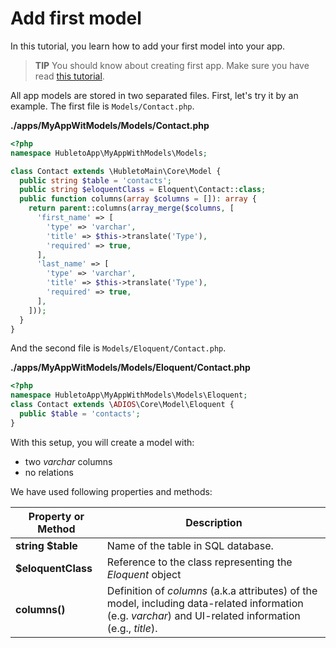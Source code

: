 # Add first model

In this tutorial, you learn how to add your first model into your app.

> **TIP** You should know about creating first app. Make sure you have read [this tutorial](../create-first-app).

All app models are stored in two separated files. First, let's try it by an example. The first file is `Models/Contact.php`.

**./apps/MyAppWitModels/Models/Contact.php**
```php
<?php
namespace HubletoApp\MyAppWithModels\Models;

class Contact extends \HubletoMain\Core\Model {
  public string $table = 'contacts';
  public string $eloquentClass = Eloquent\Contact::class;
  public function columns(array $columns = []): array {
    return parent::columns(array_merge($columns, [
      'first_name' => [
        'type' => 'varchar',
        'title' => $this->translate('Type'),
        'required' => true,
      ],
      'last_name' => [
        'type' => 'varchar',
        'title' => $this->translate('Type'),
        'required' => true,
      ],
    ]));
  }
}
```

And the second file is `Models/Eloquent/Contact.php`.

**./apps/MyAppWitModels/Models/Eloquent/Contact.php**
```php
<?php
namespace HubletoApp\MyAppWithModels\Models\Eloquent;
class Contact extends \ADIOS\Core\Model\Eloquent {
  public $table = 'contacts';
}
```

With this setup, you will create a model with:

  * two *varchar* columns 
  * no relations

We have used following properties and methods:

| Property or Method | Description                                                                                                                           |
| ------------------ | ------------------------------------------------------------------------------------------------------------------------------------- |
| **string $table**  | Name of the table in SQL database.                                                                                                    |
| **$eloquentClass** | Reference to the class representing the *Eloquent* object                                                                             |
| **columns()**      | Definition of *columns* (a.k.a attributes) of the model, including data-related information (e.g. *varchar*) and UI-related information (e.g., *title*). |

<!--
## Definition of columns (a.k.a. attributes)

At this moment, we have to slow down a bit. Definition of *columns* in Hubleto model is one of the most important things to do. This is because many other functionalitieis, including rendering of some core UI components like Table.tsx [TODO: add link to component], Form.tsx [TODO: add link to component] or Input.tsx [TODO: add link to component] heavily rely on definition of *columns*.
-->